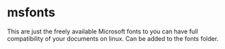 # msfonts
This are just the freely available Microsoft fonts to you can have full compatibility of your documents on linux.
Can be added to the fonts folder.
